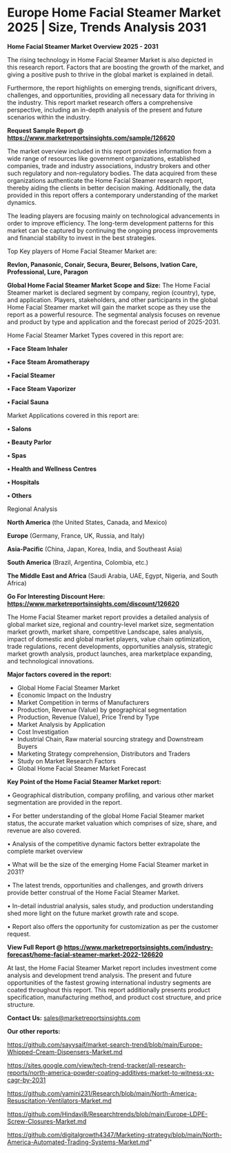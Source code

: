 # Europe Home Facial Steamer Market 2025 | Size, Trends Analysis 2031

<Strong> Home Facial Steamer Market Overview 2025 - 2031</strong>

The rising technology in Home Facial Steamer Market is also depicted in this research report. Factors that are boosting the growth of the market, and giving a positive push to thrive in the global market is explained in detail.

Furthermore, the report highlights on emerging trends, significant drivers, challenges, and opportunities, providing all necessary data for thriving in the industry. This report market research offers a comprehensive perspective, including an in-depth analysis of the present and future scenarios within the industry.

<strong>Request Sample Report @ <a href=https://www.marketreportsinsights.com/sample/126620>https://www.marketreportsinsights.com/sample/126620</a></strong>

The market overview included in this report provides information from a wide range of resources like government organizations, established companies, trade and industry associations, industry brokers and other such regulatory and non-regulatory bodies. The data acquired from these organizations authenticate the Home Facial Steamer research report, thereby aiding the clients in better decision making. Additionally, the data provided in this report offers a contemporary understanding of the market dynamics.

The leading players are focusing mainly on technological advancements in order to improve efficiency. The long-term development patterns for this market can be captured by continuing the ongoing process improvements and financial stability to invest in the best strategies.

Top Key players of Home Facial Steamer Market are:

<strong>Revlon, Panasonic, Conair, Secura, Beurer, Belsons, Ivation Care, Professional, Lure, Paragon</strong>

<strong><b>Global Home Facial Steamer Market Scope and Size:</b></strong>
The Home Facial Steamer market is declared segment by company, region (country), type, and application. Players, stakeholders, and other participants in the global Home Facial Steamer market will gain the market scope as they use the report as a powerful resource. The segmental analysis focuses on revenue and product by type and application and the forecast period of 2025-2031.

Home Facial Steamer Market Types covered in this report are:

<strong>• Face Steam Inhaler

• Face Steam Aromatherapy

• Facial Steamer

• Face Steam Vaporizer

• Facial Sauna</strong>

Market Applications covered in this report are:

<strong>• Salons

• Beauty Parlor

• Spas

• Health and Wellness Centres

• Hospitals

• Others</strong> 

Regional Analysis

<strong>North America</strong> (the United States, Canada, and Mexico)

<strong>Europe</strong> (Germany, France, UK, Russia, and Italy)

<strong>Asia-Pacific</strong> (China, Japan, Korea, India, and Southeast Asia)

<strong>South America</strong> (Brazil, Argentina, Colombia, etc.)

<strong>The Middle East and Africa</strong> (Saudi Arabia, UAE, Egypt, Nigeria, and South Africa)

<strong>Go For Interesting Discount Here: <a href=https://www.marketreportsinsights.com/discount/126620>https://www.marketreportsinsights.com/discount/126620</a></strong>

The Home Facial Steamer market report provides a detailed analysis of global market size, regional and country-level market size, segmentation market growth, market share, competitive Landscape, sales analysis, impact of domestic and global market players, value chain optimization, trade regulations, recent developments, opportunities analysis, strategic market growth analysis, product launches, area marketplace expanding, and technological innovations.

<strong><b>Major factors covered in the report:</b></strong>
<ul>
  <li>Global Home Facial Steamer Market </li>
  <li>Economic Impact on the Industry</li>
  <li>Market Competition in terms of Manufacturers</li>
  <li>Production, Revenue (Value) by geographical segmentation</li>
  <li>Production, Revenue (Value), Price Trend by Type</li>
  <li>Market Analysis by Application</li>
  <li>Cost Investigation</li>
  <li>Industrial Chain, Raw material sourcing strategy and Downstream Buyers</li>
  <li>Marketing Strategy comprehension, Distributors and Traders</li>
  <li>Study on Market Research Factors</li>
  <li>Global Home Facial Steamer Market Forecast</li>
</ul>

<strong><b>Key Point of the Home Facial Steamer Market report:</b></strong>

• Geographical distribution, company profiling, and various other market segmentation are provided in the report.

• For better understanding of the global Home Facial Steamer market status, the accurate market valuation which comprises of size, share, and revenue are also covered.

• Analysis of the competitive dynamic factors better extrapolate the complete market overview

• What will be the size of the emerging Home Facial Steamer market in 2031?

• The latest trends, opportunities and challenges, and growth drivers provide better construal of the Home Facial Steamer Market.

• In-detail industrial analysis, sales study, and production understanding shed more light on the future market growth rate and scope.

• Report also offers the opportunity for customization as per the customer request.

<strong><b>View Full Report @ <a href=https://www.marketreportsinsights.com/industry-forecast/home-facial-steamer-market-2022-126620>https://www.marketreportsinsights.com/industry-forecast/home-facial-steamer-market-2022-126620</a></b></strong>


At last, the Home Facial Steamer Market report includes investment come analysis and development trend analysis. The present and future opportunities of the fastest growing international industry segments are coated throughout this report. This report additionally presents product specification, manufacturing method, and product cost structure, and price structure.

<strong>Contact Us:</strong>
sales@marketreportsinsights.com

<strong>Our other reports:</strong>

<a href=https://github.com/sayysaif/market-search-trend/blob/main/Europe-Whipped-Cream-Dispensers-Market.md>https://github.com/sayysaif/market-search-trend/blob/main/Europe-Whipped-Cream-Dispensers-Market.md</a>

<a href=https://sites.google.com/view/tech-trend-tracker/all-research-reports/north-america-powder-coating-additives-market-to-witness-xx-cagr-by-2031>https://sites.google.com/view/tech-trend-tracker/all-research-reports/north-america-powder-coating-additives-market-to-witness-xx-cagr-by-2031</a>

<a href=https://github.com/yamini231/Research/blob/main/North-America-Resuscitation-Ventilators-Market.md>https://github.com/yamini231/Research/blob/main/North-America-Resuscitation-Ventilators-Market.md</a>

<a href=https://github.com/Hindavi8/Researchtrends/blob/main/Europe-LDPE-Screw-Closures-Market.md>https://github.com/Hindavi8/Researchtrends/blob/main/Europe-LDPE-Screw-Closures-Market.md</a>

<a href=https://github.com/digitalgrowth4347/Marketing-strategy/blob/main/North-America-Automated-Trading-Systems-Market.md>https://github.com/digitalgrowth4347/Marketing-strategy/blob/main/North-America-Automated-Trading-Systems-Market.md</a>"
